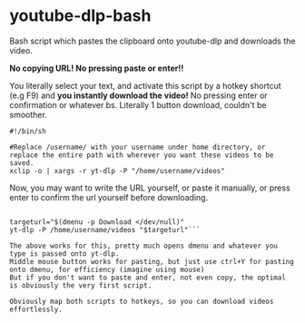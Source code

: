 # youtube-dlp-bash
Bash script which pastes the clipboard onto youtube-dlp and downloads the video.

**No copying URL! No pressing paste or enter!!**

You literally select your text, and activate this script by a hotkey shortcut (e.g F9) and **you instantly download the video!**
No pressing enter or confirmation or whatever bs. Literally 1 button download, couldn't be smoother.

```
#!/bin/sh

#Replace /username/ with your username under home directory, or replace the entire path with wherever you want these videos to be saved.
xclip -o | xargs -r yt-dlp -P "/home/username/videos"
```

Now, you may want to write the URL yourself, or paste it manually, or press enter to confirm the url yourself before downloading.

```#!/bin/sh

targeturl="$(dmenu -p Download </dev/null)"
yt-dlp -P /home/username/videos "$targeturl"```

The above works for this, pretty much opens dmenu and whatever you type is passed onto yt-dlp.
Middle mouse button works for pasting, but just use ctrl+Y for pasting onto dmenu, for efficiency (imagine using mouse)
But if you don't want to paste and enter, not even copy, the optimal is obviously the very first script.

Obviously map both scripts to hotkeys, so you can download videos effortlessly.
